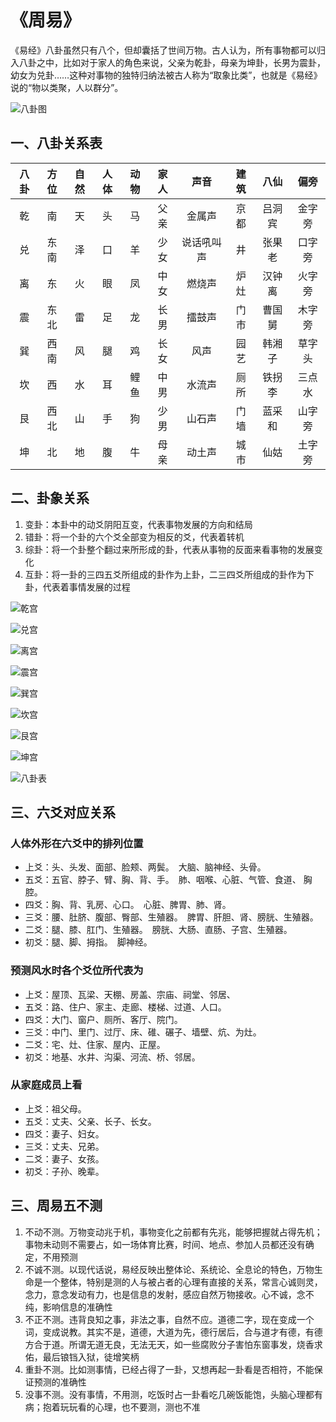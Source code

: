 # 《周易》

《易经》八卦虽然只有八个，但却囊括了世间万物。古人认为，所有事物都可以归入八卦之中，比如对于家人的角色来说，父亲为乾卦，母亲为坤卦，长男为震卦，幼女为兑卦……这种对事物的独特归纳法被古人称为“取象比类”，也就是《易经》说的“物以类聚，人以群分”。

![八卦图](/mdAssets/bagua.png)

## 一、八卦关系表

| 八卦 | 方位 | 自然 | 人体 | 动物 | 家人 | 声音 | 建筑 | 八仙 | 偏旁 |
| :--: | :--: | :--: | :--: | :--: | :--: | :--: | :--: | :--: | :--: |
| 乾 | 南 | 天 | 头 | 马 | 父亲 | 金属声 | 京都 | 吕洞宾 | 金字旁 |
| 兑 | 东南 | 泽 | 口 | 羊 | 少女 | 说话吼叫声 | 井 | 张果老 | 口字旁 |
| 离 | 东 | 火 | 眼 | 凤 | 中女 | 燃烧声 | 炉灶 | 汉钟离 | 火字旁 |
| 震 | 东北 | 雷 | 足 | 龙 | 长男 | 擂鼓声 | 门市 | 曹国舅 | 木字旁 |
| 巽 | 西南 | 风 | 腿 | 鸡 | 长女 | 风声 | 园艺 | 韩湘子 | 草字头 |
| 坎 | 西 | 水 | 耳 | 鲤鱼 | 中男 | 水流声 | 厕所 | 铁拐李 | 三点水 |
| 艮 | 西北 | 山 | 手 | 狗 | 少男 | 山石声 | 门墙 | 蓝采和 | 山字旁 |
| 坤 | 北 | 地 | 腹 | 牛 | 母亲 | 动土声 | 城市 | 仙姑 | 土字旁 |

## 二、卦象关系

1. 变卦：本卦中的动爻阴阳互变，代表事物发展的方向和结局
2. 错卦：将一个卦的六个爻全部变为相反的爻，代表着转机
3. 综卦：将一个卦整个翻过来所形成的卦，代表从事物的反面来看事物的发展变化
4. 互卦：将一卦的三四五爻所组成的卦作为上卦，二三四爻所组成的卦作为下卦，代表着事情发展的过程

![乾宫](/mdAssets/乾宫.jpg)

![兑宫](/mdAssets/兑宫.jpg)

![离宫](/mdAssets/离宫.jpg)

![震宫](/mdAssets/震宫.jpg)

![巽宫](/mdAssets/巽宫.jpg)

![坎宫](/mdAssets/坎宫.jpg)

![艮宫](/mdAssets/艮宫.jpg)

![坤宫](/mdAssets/坤宫.jpg)

![八卦表](/mdAssets/八卦.jpg)

## 三、六爻对应关系

### 人体外形在六爻中的排列位置

- 上爻：头、头发、面部、脸颊、两鬓。　大脑、脑神经、头骨。
- 五爻：五官、脖子、臂、胸、背、手。　肺、咽喉、心脏、气管、食道、 胸腔。
- 四爻：胸、背、乳房、心口。　心脏、脾胃、肺、肾。
- 三爻：腰、肚脐、腹部、臀部、生殖器。　脾胃、肝胆、肾、膀胱、生殖器。
- 二爻：腿、膝、肛门、生殖器。　膀胱、大肠、直肠、子宫、生殖器。
- 初爻：腿、脚、拇指。　脚神经。

### 预测风水时各个爻位所代表为

- 上爻：屋顶、瓦梁、天棚、房盖、宗庙、祠堂、邻居、
- 五爻：路、住户、家主、走廊、楼梯、过道、人口。
- 四爻：大门、窗户、厕所、客厅、院门。
- 三爻：中门、里门、过厅、床、碓、碾子、墙壁、炕、为灶。
- 二爻：宅、灶、住家、屋内、正屋。
- 初爻：地基、水井、沟渠、河流、桥、邻居。

### 从家庭成员上看

- 上爻：祖父母。
- 五爻：丈夫、父亲、长子、长女。
- 四爻：妻子、妇女。
- 三爻：丈夫、兄弟。
- 二爻：妻子、女孩。
- 初爻：子孙、晚辈。

## 三、周易五不测

1. 不动不测。万物变动兆于机，事物变化之前都有先兆，能够把握就占得先机；事物未动则不需要占，如一场体育比赛，时间、地点、参加人员都还没有确定，不用预测
2. 不诚不测。以现代话说，易经反映出整体论、系统论、全息论的特色，万物生命是一个整体，特别是测的人与被占者的心理有直接的关系，常言心诚则灵，念力，意念发动有力，也是信息的发射，感应自然万物接收。心不诚，念不纯，影响信息的准确性
3. 不正不测。违背良知之事，非法之事，自然不应。道德二字，现在变成一个词，变成说教。其实不是，道德，大道为先，德行居后，合与道才有德，有德方合于道。所谓无道无良，无法无天，如一些腐败分子害怕东窗事发，烧香求佑，最后锒铛入狱，徒增笑柄
4. 重卦不测。比如测事情，已经占得了一卦，又想再起一卦看是否相符，不能保证预测的准确性
5. 没事不测。没有事情，不用测，吃饭时占一卦看吃几碗饭能饱，头脑心理都有病；抱着玩玩看的心理，也不要测，测也不准
